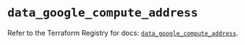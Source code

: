 # `data_google_compute_address`

Refer to the Terraform Registry for docs: [`data_google_compute_address`](https://registry.terraform.io/providers/hashicorp/google-beta/5.11.0/docs/data-sources/google_compute_address).

